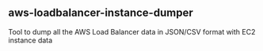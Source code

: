 ## aws-loadbalancer-instance-dumper

Tool to dump all the AWS Load Balancer data in JSON/CSV format with EC2 instance data
